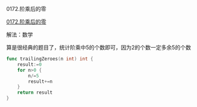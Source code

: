 0172.阶乘后的零

[0172.阶乘后的零](https://leetcode-cn.com/problems/factorial-trailing-zeroes/)



解法：数学

算是很经典的题目了，统计阶乘中5的个数即可，因为2的个数一定多余5的个数

```go
func trailingZeroes(n int) int {
	result:=0
	for n>0 {
		n/=5
		result+=n
	}
	return result
}
```
